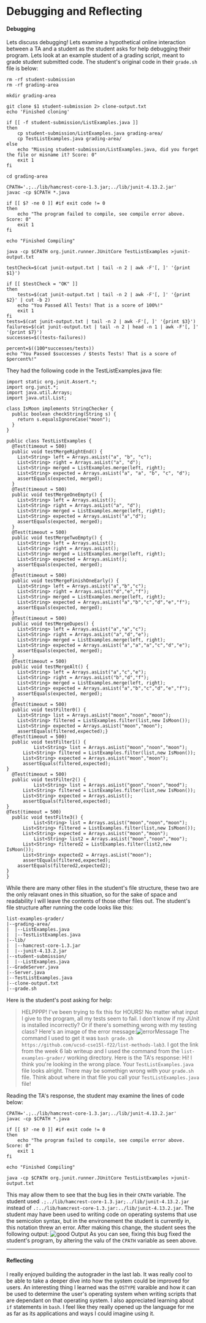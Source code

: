 # Debugging and Reflecting
#### Debugging
Lets discuss debugging! Lets examine a hypothetical online interaction between a TA and a student as the student asks for help debugging their program. Lets look at an example student of a grading script, meant to grade student submitted code. The student's original code in their `grade.sh` file is below:
```
rm -rf student-submission
rm -rf grading-area

mkdir grading-area

git clone $1 student-submission 2> clone-output.txt
echo 'Finished cloning'

if [[ -f student-submission/ListExamples.java ]] 
then
    cp student-submission/ListExamples.java grading-area/
    cp TestListExamples.java grading-area/
else
    echo "Missing student-submission/ListExamples.java, did you forget the file or misname it? Score: 0"
    exit 1
fi

cd grading-area

CPATH='.;../lib/hamcrest-core-1.3.jar;../lib/junit-4.13.2.jar'
javac -cp $CPATH *.java 

if [[ $? -ne 0 ]] #if exit code != 0
then
    echo "The program failed to compile, see compile error above. Score: 0"
    exit 1
fi

echo "Finished Compiling"

java -cp $CPATH org.junit.runner.JUnitCore TestListExamples >junit-output.txt

testCheck=$(cat junit-output.txt | tail -n 2 | awk -F'[, ]' '{print $1}')

if [[ $testCheck = "OK" ]]
then
    tests=$(cat junit-output.txt | tail -n 2 | awk -F'[, ]' '{print $2}' | cut -b 2)
    echo "You Passed All Tests! That is a score of 100%!"
    exit 1
fi
tests=$(cat junit-output.txt | tail -n 2 | awk -F'[, ]' '{print $3}')
failures=$(cat junit-output.txt | tail -n 2 | head -n 1 | awk -F'[, ]' '{print $7}')
successes=$((tests-failures))

percent=$((100*successes/tests))
echo "You Passed $successes / $tests Tests! That is a score of $percent%!"
```
They had the following code in the TestListExamples.java file:
```
import static org.junit.Assert.*;
import org.junit.*;
import java.util.Arrays;
import java.util.List;

class IsMoon implements StringChecker {
  public boolean checkString(String s) {
    return s.equalsIgnoreCase("moon");
  }
}

public class TestListExamples {
  @Test(timeout = 500)
  public void testMergeRightEnd() {
    List<String> left = Arrays.asList("a", "b", "c");
    List<String> right = Arrays.asList("a", "d");
    List<String> merged = ListExamples.merge(left, right);
    List<String> expected = Arrays.asList("a", "a", "b", "c", "d");
    assertEquals(expected, merged);
  }
  @Test(timeout = 500)
  public void testMergeOneEmpty() {
    List<String> left = Arrays.asList();
    List<String> right = Arrays.asList("a", "d");
    List<String> merged = ListExamples.merge(left, right);
    List<String> expected = Arrays.asList("a","d");
    assertEquals(expected, merged);
  }
  @Test(timeout = 500)
  public void testMergeTwoEmpty() {
    List<String> left = Arrays.asList();
    List<String> right = Arrays.asList();
    List<String> merged = ListExamples.merge(left, right);
    List<String> expected = Arrays.asList();
    assertEquals(expected, merged);
  }
  @Test(timeout = 500)
  public void testMergeFinishOneEarly() {
    List<String> left = Arrays.asList("a","b","c");
    List<String> right = Arrays.asList("d","e","f");
    List<String> merged = ListExamples.merge(left, right);
    List<String> expected = Arrays.asList("a","b","c","d","e","f");
    assertEquals(expected, merged);
  }
  @Test(timeout = 500)
  public void testMergeDupes() {
    List<String> left = Arrays.asList("a","a","c");
    List<String> right = Arrays.asList("a","d","e");
    List<String> merged = ListExamples.merge(left, right);
    List<String> expected = Arrays.asList("a","a","a","c","d","e");
    assertEquals(expected, merged);
  }
  @Test(timeout = 500)
  public void testMergeAlt() {
    List<String> left = Arrays.asList("a","c","e");
    List<String> right = Arrays.asList("b","d","f");
    List<String> merged = ListExamples.merge(left, right);
    List<String> expected = Arrays.asList("a","b","c","d","e","f");
    assertEquals(expected, merged);
  }
  @Test(timeout = 500)
  public void testFilter0() {
	List<String> list = Arrays.asList("moon","noon","moon");
	List<String> filtered = ListExamples.filter(list,new IsMoon());
	List<String> expected = Arrays.asList("moon","moon");
	assertEquals(filtered,expected);}
  @Test(timeout = 500)
  public void testFilter1() {
    	  List<String> list = Arrays.asList("moon","noon","moon");
	  List<String> filtered = ListExamples.filter(list,new IsMoon());
	  List<String> expected = Arrays.asList("moon","moon");
	  assertEquals(filtered,expected);
}
  @Test(timeout = 500)
  public void testFilter2() {
    	  List<String> list = Arrays.asList("goon","noon","mood");
	  List<String> filtered = ListExamples.filter(list,new IsMoon());
	  List<String> expected = Arrays.asList();
	  assertEquals(filtered,expected);
}
@Test(timeout = 500)
  public void testFilte3() {
    	  List<String> list = Arrays.asList("moon","noon","moon");
	  List<String> filtered = ListExamples.filter(list,new IsMoon());
	  List<String> expected = Arrays.asList("moon","moon");
    	  List<String> list2 = Arrays.asList("moon","noon","moo");
	  List<String> filtered2 = ListExamples.filter(list2,new IsMoon());
	  List<String> expected2 = Arrays.asList("moon");
	  assertEquals(filtered,expected);
    assertEquals(filtered2,expected2);
}
}
```
While there are many other files in the student's file structure, these two are the only relavant ones in this situation, so for the sake of space and readability I will leave the contents of those other files out.
The student's file structure after running the code looks like this:
```
list-examples-grader/
|--grading-area/
|  |--ListExamples.java
|  |--TestListExamples.java
|--lib/
|  |--hamcrest-core-1.3.jar
|  |--junit-4.13.2.jar
|--student-submission/
|  |--ListExamples.java
|--GradeServer.java
|--Server.java
|--TestListExamples.java
|--clone-output.txt
|--grade.sh
```
Here is the student's post asking for help:
> HELPPPP! I've been trying to fix this for HOURS! No matter what input I give to the program, all my tests seem to fail. I don't know if my JUnit is installed incorrectly? Or if there's something wrong with my testing class? Here's an image of the error message:![errorMessage](ErrorOutPut9.png) The command I used to get it was `bash grade.sh https://github.com/ucsd-cse15l-f22/list-methods-lab3`. I got the link from the week 6 lab writeup and I used the command from the `list-examples-grader/` working directory.
Here is the TA's response:
> Hi! I think you're looking in the wrong place. Your `TestListExamples.java` file looks alright. There may be somethign wrong with your `grade.sh` file. Think about where in that file you call your `TestListExamples.java` file!

Reading the TA's response, the student may examine the lines of code below:
```
CPATH='.;../lib/hamcrest-core-1.3.jar;../lib/junit-4.13.2.jar'
javac -cp $CPATH *.java 

if [[ $? -ne 0 ]] #if exit code != 0
then
    echo "The program failed to compile, see compile error above. Score: 0"
    exit 1
fi

echo "Finished Compiling"

java -cp $CPATH org.junit.runner.JUnitCore TestListExamples >junit-output.txt
```
This may allow them to see that the bug lies in their `CPATH` variable. The student used `.;../lib/hamcrest-core-1.3.jar;../lib/junit-4.13.2.jar` instead of `.:../lib/hamcrest-core-1.3.jar:../lib/junit-4.13.2.jar`. The student may have been used to writing code on operating systems that use the semicolon syntax, but in the environement the student is currently in, this notation threw an error. After making this change, the student sees the following output:
![good Output](goodOutPut9.png)
As you can see, fixing this bug fixed the student's program, by altering the valu of the `CPATH` variable as seen above.

---
#### Reflecting
I really enjoyed building the autograder in the last lab. It was really cool to be able to take a deeper dive into how the system could be improved for users. An interesting thing I learned was the `OSTYPE` varaible and how it can be used to determine the user's operating system when writing scripts that are dependant on that operating system. I also appreciated learning about `if` statements in `bash`. I feel like they really opened up the language for me as far as its applications and ways I could imagine using it.
